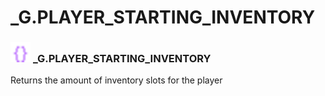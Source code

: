 # _G.PLAYER_STARTING_INVENTORY

### <img src="../../.gitbook/assets/global.png" width="32" height="32" /> **_G**.PLAYER_STARTING_INVENTORY
Returns the amount of inventory slots for the player<br>
